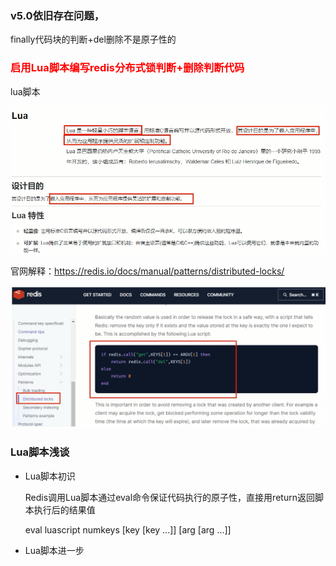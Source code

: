 ### v5.0依旧存在问题，

finally代码块的判断+del删除不是原子性的

### <font color='red'>启用Lua脚本编写redis分布式锁判断+删除判断代码</font>

lua脚本

![](images/15.lua脚本介绍.jpg)

官网解释：https://redis.io/docs/manual/patterns/distributed-locks/

![](images/16.lua删除官方脚本.jpg)

### Lua脚本浅谈

- Lua脚本初识

  Redis调用Lua脚本通过eval命令保证代码执行的原子性，直接用return返回脚本执行后的结果值

  eval luascript numkeys [key [key ...]] [arg [arg ...]]

- Lua脚本进一步





